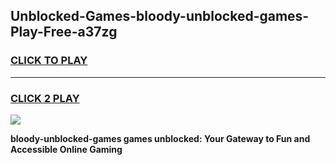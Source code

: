 
## Unblocked-Games-bloody-unblocked-games-Play-Free-a37zg
<h3>
<a href="https://premium76.site?title=bloody-unblocked-games&ref=17A">CLICK TO PLAY</a></h3>
<hr>

<h3>
<a href="https://premium76.site?title=bloody-unblocked-games&ref=17A">CLICK 2 PLAY</a>
  
</h3>

<a href="https://premium76.site?title=bloody-unblocked-games&ref=17A"><img src="https://clearcache.store/games.png"></a>


**bloody-unblocked-games games unblocked: Your Gateway to Fun and Accessible Online Gaming**
